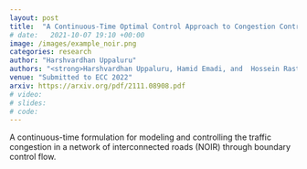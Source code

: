 ```yaml
---
layout: post
title:  "A Continuous-Time Optimal Control Approach to Congestion Control"
# date:   2021-10-07 19:10 +00:00
image: /images/example_noir.png
categories: research
author: "Harshvardhan Uppaluru"
authors: "<strong>Harshvardhan Uppaluru, Hamid Emadi, and  Hossein Rastgoftar</strong>"
venue: "Submitted to ECC 2022"
arxiv: https://arxiv.org/pdf/2111.08908.pdf
# video:
# slides:
# code:
---
```

A continuous-time formulation for modeling and controlling the traffic congestion in a
network of interconnected roads (NOIR) through boundary control flow.
